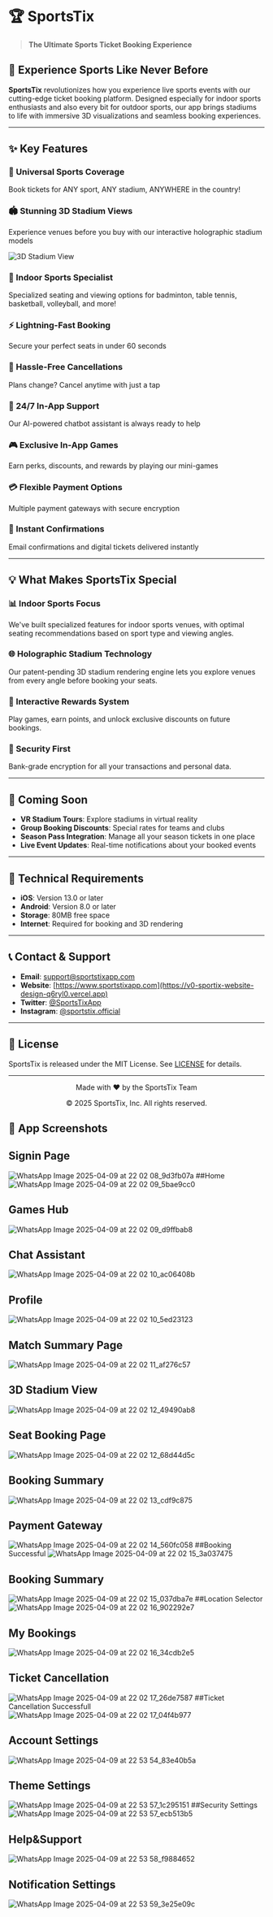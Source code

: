 # 🏆 SportsTix

> **The Ultimate Sports Ticket Booking Experience**

## 🌟 Experience Sports Like Never Before

**SportsTix** revolutionizes how you experience live sports events with our cutting-edge ticket booking platform. Designed especially for indoor sports enthusiasts and also every bit for outdoor sports, our app brings stadiums to life with immersive 3D visualizations and seamless booking experiences.

---

## ✨ Key Features

### 🎫 Universal Sports Coverage
Book tickets for ANY sport, ANY stadium, ANYWHERE in the country!

### 🏟️ Stunning 3D Stadium Views
Experience venues before you buy with our interactive holographic stadium models

![3D Stadium View]((https://github.com/user-attachments/assets/0eaeb8e9-3598-4e62-a5b5-b84df00c0437)
)

### 🏓 Indoor Sports Specialist
Specialized seating and viewing options for badminton, table tennis, basketball, volleyball, and more!

### ⚡ Lightning-Fast Booking
Secure your perfect seats in under 60 seconds

### 🔄 Hassle-Free Cancellations
Plans change? Cancel anytime with just a tap

### 💬 24/7 In-App Support
Our AI-powered chatbot assistant is always ready to help

### 🎮 Exclusive In-App Games
Earn perks, discounts, and rewards by playing our mini-games

### 💳 Flexible Payment Options
Multiple payment gateways with secure encryption

### 📧 Instant Confirmations
Email confirmations and digital tickets delivered instantly

---

## 💡 What Makes SportsTix Special

### 📊 Indoor Sports Focus
We've built specialized features for indoor sports venues, with optimal seating recommendations based on sport type and viewing angles.

### 🌐 Holographic Stadium Technology
Our patent-pending 3D stadium rendering engine lets you explore venues from every angle before booking your seats.

### 🎁 Interactive Rewards System
Play games, earn points, and unlock exclusive discounts on future bookings.

### 🔐 Security First
Bank-grade encryption for all your transactions and personal data.

---

## 🎯 Coming Soon

- **VR Stadium Tours**: Explore stadiums in virtual reality
- **Group Booking Discounts**: Special rates for teams and clubs
- **Season Pass Integration**: Manage all your season tickets in one place
- **Live Event Updates**: Real-time notifications about your booked events

---

## 🔧 Technical Requirements

- **iOS**: Version 13.0 or later
- **Android**: Version 8.0 or later
- **Storage**: 80MB free space
- **Internet**: Required for booking and 3D rendering

---

## 📞 Contact & Support

- **Email**: support@sportstixapp.com
- **Website**: [https://www.sportstixapp.com](https://v0-sportix-website-design-q6ryl0.vercel.app)
- **Twitter**: [@SportsTixApp](https://twitter.com/sportstixapp)
- **Instagram**: [@sportstix.official](https://instagram.com/sportstix.official)

---

## 📄 License

SportsTix is released under the MIT License. See [LICENSE](LICENSE) for details.

---

<div align="center">
  <p>Made with ❤️ by the SportsTix Team</p>
  <p>© 2025 SportsTix, Inc. All rights reserved.</p>
</div>

## 📱 App Screenshots

## Signin Page
![WhatsApp Image 2025-04-09 at 22 02 08_9d3fb07a](https://github.com/user-attachments/assets/40fcc45c-9e3b-4dd9-b623-29bbace8e17a)
##Home
![WhatsApp Image 2025-04-09 at 22 02 09_5bae9cc0](https://github.com/user-attachments/assets/9ae8d462-415d-43b8-96e1-66e749e24fe9)
## Games Hub
![WhatsApp Image 2025-04-09 at 22 02 09_d9ffbab8](https://github.com/user-attachments/assets/f41a653d-f43e-418e-9620-22b2b6eb7374)
## Chat Assistant
![WhatsApp Image 2025-04-09 at 22 02 10_ac06408b](https://github.com/user-attachments/assets/b27a2741-a074-4e61-b4e0-3bba529d6d1d)
## Profile
![WhatsApp Image 2025-04-09 at 22 02 10_5ed23123](https://github.com/user-attachments/assets/6a5af883-ac59-4242-a83f-2ec3091dbd67)
## Match Summary Page
![WhatsApp Image 2025-04-09 at 22 02 11_af276c57](https://github.com/user-attachments/assets/741896a0-d058-474e-8b89-e38a3f53455f)
## 3D Stadium View
![WhatsApp Image 2025-04-09 at 22 02 12_49490ab8](https://github.com/user-attachments/assets/00fa8671-d942-401f-b016-e1fa2809eeb3)
## Seat Booking Page
![WhatsApp Image 2025-04-09 at 22 02 12_68d44d5c](https://github.com/user-attachments/assets/318c9c5c-cb9d-49cf-a96f-8ac096a70425)
## Booking Summary
![WhatsApp Image 2025-04-09 at 22 02 13_cdf9c875](https://github.com/user-attachments/assets/83702a1c-f8c4-41d7-8f36-f999d560e76d)
## Payment Gateway
![WhatsApp Image 2025-04-09 at 22 02 14_560fc058](https://github.com/user-attachments/assets/75453c9f-77c1-4022-8e7e-fa3a2167c061)
##Booking Successful
![WhatsApp Image 2025-04-09 at 22 02 15_3a037475](https://github.com/user-attachments/assets/06719068-ab21-4230-8456-30ef709201e9)
## Booking Summary
![WhatsApp Image 2025-04-09 at 22 02 15_037dba7e](https://github.com/user-attachments/assets/332ab9e4-e1cf-4432-9955-5b121b4537c5)
##Location Selector
![WhatsApp Image 2025-04-09 at 22 02 16_902292e7](https://github.com/user-attachments/assets/1d65289a-4747-40fe-93e1-9d94505e2931)
## My Bookings
![WhatsApp Image 2025-04-09 at 22 02 16_34cdb2e5](https://github.com/user-attachments/assets/0a9b760d-cace-437f-abe0-73ada709e998)
## Ticket Cancellation
![WhatsApp Image 2025-04-09 at 22 02 17_26de7587](https://github.com/user-attachments/assets/634dd958-ae7e-4e10-8fee-287ae434b63f)
##Ticket Cancellation Successfull
![WhatsApp Image 2025-04-09 at 22 02 17_04f4b977](https://github.com/user-attachments/assets/0684a84b-80e2-4ffc-9de7-a4d6fef22e7a)
## Account Settings
![WhatsApp Image 2025-04-09 at 22 53 54_83e40b5a](https://github.com/user-attachments/assets/dd63057c-8feb-422c-b585-dcecf9b3b9b2)
## Theme Settings
![WhatsApp Image 2025-04-09 at 22 53 57_1c295151](https://github.com/user-attachments/assets/33d246c6-9453-4048-9515-cd1abec59717)
##Security Settings
![WhatsApp Image 2025-04-09 at 22 53 57_ecb513b5](https://github.com/user-attachments/assets/4a23eddb-4308-4e7f-8af9-ad8621b0bd7f)
## Help&Support
![WhatsApp Image 2025-04-09 at 22 53 58_f9884652](https://github.com/user-attachments/assets/b7a15798-dcfb-4381-b0bd-6ef8a3384c42)
## Notification Settings
![WhatsApp Image 2025-04-09 at 22 53 59_3e25e09c](https://github.com/user-attachments/assets/c82c6b9d-0a5a-4f4f-b3a7-55ead10aedda)
